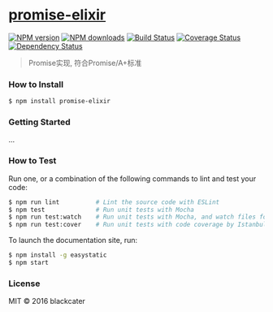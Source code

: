# [promise-elixir](https://github.com/blackcater/promise-elixir)

[![NPM version](http://img.shields.io/npm/v/promise-elixir.svg?style=flat-square)](https://www.npmjs.com/package/promise-elixir)
[![NPM downloads](http://img.shields.io/npm/dm/promise-elixir.svg?style=flat-square)](https://www.npmjs.com/package/promise-elixir)
[![Build Status](http://img.shields.io/travis/blackcater/promise-elixir/master.svg?style=flat-square)](https://travis-ci.org/blackcater/promise-elixir)
[![Coverage Status](https://img.shields.io/coveralls/blackcater/promise-elixir.svg?style=flat-square)](https://coveralls.io/blackcater/promise-elixir)
[![Dependency Status](http://img.shields.io/david/blackcater/promise-elixir.svg?style=flat-square)](https://david-dm.org/blackcater/promise-elixir)

> Promise实现, 符合Promise/A+标准

### How to Install

```sh
$ npm install promise-elixir
```

### Getting Started

...

### How to Test

Run one, or a combination of the following commands to lint and test your code:

```sh
$ npm run lint          # Lint the source code with ESLint
$ npm test              # Run unit tests with Mocha
$ npm run test:watch    # Run unit tests with Mocha, and watch files for changes
$ npm run test:cover    # Run unit tests with code coverage by Istanbul
```

To launch the documentation site, run:

```sh
$ npm install -g easystatic
$ npm start
```

### License

MIT © 2016 blackcater
